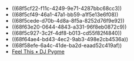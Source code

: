 - ((68f5cf22-f11c-4249-9e71-4287bbc68cc3))
- ((68f5cf49-46a1-47a1-bb59-a1f5e13e6f08))
- ((68f5cede-d70b-4d8a-8f5a-8252d76f9e92))
- ((68f63e20-0644-4843-a331-96f8eb0872c9))
- ((68f5c927-3c2f-4df8-b013-cd55f82f4840))
- ((68f64ae4-bd43-4ec2-9ab3-498e2cb4536a))
- ((68f58efe-6a4c-41de-ba2d-eaad52c419af))
- [Feel This • DJ Pygme](https://open.spotify.com/lyrics)